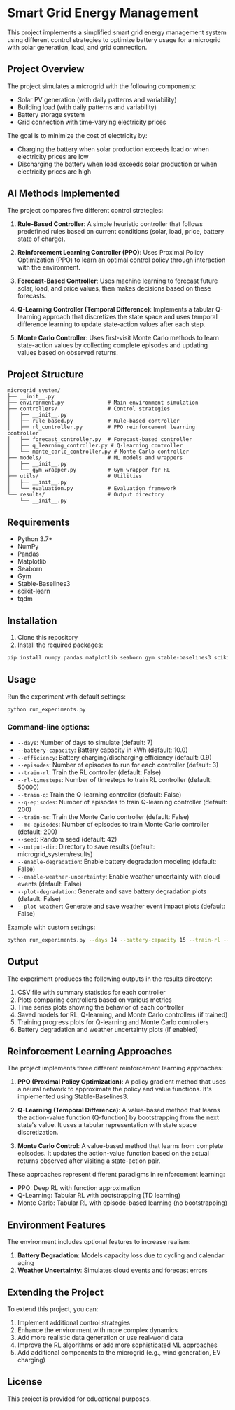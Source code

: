 # Smart Grid Energy Management

This project implements a simplified smart grid energy management system using different control strategies to optimize battery usage for a microgrid with solar generation, load, and grid connection.

## Project Overview

The project simulates a microgrid with the following components:
- Solar PV generation (with daily patterns and variability)
- Building load (with daily patterns and variability)
- Battery storage system
- Grid connection with time-varying electricity prices

The goal is to minimize the cost of electricity by:
- Charging the battery when solar production exceeds load or when electricity prices are low
- Discharging the battery when load exceeds solar production or when electricity prices are high

## AI Methods Implemented

The project compares five different control strategies:

1. **Rule-Based Controller**: A simple heuristic controller that follows predefined rules based on current conditions (solar, load, price, battery state of charge).

2. **Reinforcement Learning Controller (PPO)**: Uses Proximal Policy Optimization (PPO) to learn an optimal control policy through interaction with the environment.

3. **Forecast-Based Controller**: Uses machine learning to forecast future solar, load, and price values, then makes decisions based on these forecasts.

4. **Q-Learning Controller (Temporal Difference)**: Implements a tabular Q-learning approach that discretizes the state space and uses temporal difference learning to update state-action values after each step.

5. **Monte Carlo Controller**: Uses first-visit Monte Carlo methods to learn state-action values by collecting complete episodes and updating values based on observed returns.

## Project Structure

```
microgrid_system/
├── __init__.py
├── environment.py              # Main environment simulation
├── controllers/                # Control strategies
│   ├── __init__.py
│   ├── rule_based.py           # Rule-based controller
│   ├── rl_controller.py        # PPO reinforcement learning controller
│   ├── forecast_controller.py  # Forecast-based controller
│   ├── q_learning_controller.py # Q-learning controller
│   └── monte_carlo_controller.py # Monte Carlo controller
├── models/                     # ML models and wrappers
│   ├── __init__.py
│   └── gym_wrapper.py          # Gym wrapper for RL
├── utils/                      # Utilities
│   ├── __init__.py
│   └── evaluation.py           # Evaluation framework
└── results/                    # Output directory
    └── __init__.py
```

## Requirements

- Python 3.7+
- NumPy
- Pandas
- Matplotlib
- Seaborn
- Gym
- Stable-Baselines3
- scikit-learn
- tqdm

## Installation

1. Clone this repository
2. Install the required packages:

```bash
pip install numpy pandas matplotlib seaborn gym stable-baselines3 scikit-learn tqdm
```

## Usage

Run the experiment with default settings:

```bash
python run_experiments.py
```

### Command-line options:

- `--days`: Number of days to simulate (default: 7)
- `--battery-capacity`: Battery capacity in kWh (default: 10.0)
- `--efficiency`: Battery charging/discharging efficiency (default: 0.9)
- `--episodes`: Number of episodes to run for each controller (default: 3)
- `--train-rl`: Train the RL controller (default: False)
- `--rl-timesteps`: Number of timesteps to train RL controller (default: 50000)
- `--train-q`: Train the Q-learning controller (default: False)
- `--q-episodes`: Number of episodes to train Q-learning controller (default: 200)
- `--train-mc`: Train the Monte Carlo controller (default: False)
- `--mc-episodes`: Number of episodes to train Monte Carlo controller (default: 200)
- `--seed`: Random seed (default: 42)
- `--output-dir`: Directory to save results (default: microgrid_system/results)
- `--enable-degradation`: Enable battery degradation modeling (default: False)
- `--enable-weather-uncertainty`: Enable weather uncertainty with cloud events (default: False)
- `--plot-degradation`: Generate and save battery degradation plots (default: False)
- `--plot-weather`: Generate and save weather event impact plots (default: False)

Example with custom settings:

```bash
python run_experiments.py --days 14 --battery-capacity 15 --train-rl --train-q --train-mc --enable-degradation
```

## Output

The experiment produces the following outputs in the results directory:

1. CSV file with summary statistics for each controller
2. Plots comparing controllers based on various metrics
3. Time series plots showing the behavior of each controller
4. Saved models for RL, Q-learning, and Monte Carlo controllers (if trained)
5. Training progress plots for Q-learning and Monte Carlo controllers
6. Battery degradation and weather uncertainty plots (if enabled)

## Reinforcement Learning Approaches

The project implements three different reinforcement learning approaches:

1. **PPO (Proximal Policy Optimization)**: A policy gradient method that uses a neural network to approximate the policy and value functions. It's implemented using Stable-Baselines3.

2. **Q-Learning (Temporal Difference)**: A value-based method that learns the action-value function (Q-function) by bootstrapping from the next state's value. It uses a tabular representation with state space discretization.

3. **Monte Carlo Control**: A value-based method that learns from complete episodes. It updates the action-value function based on the actual returns observed after visiting a state-action pair.

These approaches represent different paradigms in reinforcement learning:
- PPO: Deep RL with function approximation
- Q-Learning: Tabular RL with bootstrapping (TD learning)
- Monte Carlo: Tabular RL with episode-based learning (no bootstrapping)

## Environment Features

The environment includes optional features to increase realism:

1. **Battery Degradation**: Models capacity loss due to cycling and calendar aging
2. **Weather Uncertainty**: Simulates cloud events and forecast errors

## Extending the Project

To extend this project, you can:

1. Implement additional control strategies
2. Enhance the environment with more complex dynamics
3. Add more realistic data generation or use real-world data
4. Improve the RL algorithms or add more sophisticated ML approaches
5. Add additional components to the microgrid (e.g., wind generation, EV charging)

## License

This project is provided for educational purposes. 